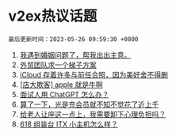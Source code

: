 # v2ex热议话题

`最后更新时间：2023-05-26 09:59:30 +0800`

1. [我遇到婚姻问题了，帮我出出主意。](https://www.v2ex.com/t/942812)
1. [外贸团队求一个梯子方案](https://www.v2ex.com/t/942909)
1. [iCloud 存着许多与前任合照，因为美好舍不得删](https://www.v2ex.com/t/942779)
1. [[店大欺客] apple 就是牛啊](https://www.v2ex.com/t/942936)
1. [面试人用 ChatGPT 怎么办？](https://www.v2ex.com/t/942778)
1. [算了一下，光是充会员就不知不觉花了近上千](https://www.v2ex.com/t/942808)
1. [给老人让座这一点上，我需要卸下心理负担吗？](https://www.v2ex.com/t/942804)
1. [618 组装台 ITX 小主机怎么样？](https://www.v2ex.com/t/942799)

